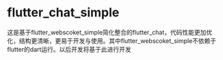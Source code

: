 # flutter_chat_simple
这是基于flutter_webscoket_simple简化整合的flutter_chat，代码性能更加优化，结构更清晰，更易于开发与使用。其中flutter_webscoket_simple不依赖于flutter的dart运行。以后开发将基于此进行开发
